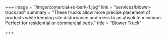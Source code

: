 +++
image = "/imgs/comercial-re-bark-1.jpg"
link = "services/blower-truck.md"
summary = "These trucks allow more precise placement of products while keeping site disturbance and mess to an absolute minimum. Perfect for residential or commercial beds."
title = "Blower Truck"

+++
